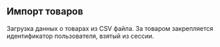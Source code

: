 ## Импорт товаров
Загрузка данных о товарах из CSV файла. За товаром закрепляется идентификатор пользователя, взятый из сессии.
